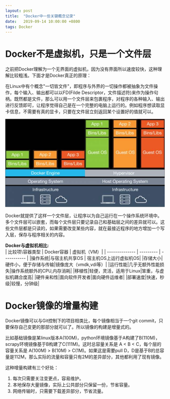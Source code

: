 ```yaml
---
layout: post
title:  "Docker中一些关键概念记录"
date:   2019-09-14 10:00:00 +0800
tags: Docker
---
```


# Docker不是虚拟机，只是一个文件层
之前把Docker理解为一个无界面的虚拟机，因为没有界面所以速度较快，这种理解比较粗浅。下面才是Docker真正的原理：

在Linux中有个概念"一切皆文件"，即程序与外界的一切操作都被抽象为文件操作，每个输入、输出都可以以FD(Filde Descriptor，文件描述符)来作为操作句柄。既然都是文件，那么可以用一个文件层来包裹程序，对程序的各种输入、输出进行反馈即可，让程序觉得自己是在一个完整的电脑上运行的。例如程序想读取显卡信息，不需要有真的显卡，只要在文件层立刻返回某个设置好的值就可以。

![Docker VS VM](/assets/images/2019-09-14-Docker_basic_1.jpg)

Docker就提供了这样一个文件层，让程序以为自己运行在一个操作系统环境中。多个文件层可以嵌套，而每个文件层只要记录自己和基础层之间的差异就可以。这些文件层都是只读的，如果需要改变某些内容，就在最接近程序的地方增加一个写入层，保存与程序相关的内容。


**Docker与虚拟机相比:**<br/>
| 比较项\容器类型 | Docker容器 | 虚拟机（VM）|
| -------------- | --------- | ----------- |
|操作系统|与宿主机共享OS | 宿主机OS上运行虚拟机OS|
|存储大小|硬件小，便于存储与传输|镜像庞大（vmdk,vdi等）|
|运行性能|几乎无额外性能损失|操作系统额外的CPU,内存消耗|
|移植性|轻便，灵活，适用于Linux|笨重，与虚拟机耦合度高|
|硬件亲和性|面向软件开发者|面向硬件运维者|
|部署速度|快速，秒级|较慢，分钟级|

# Docker镜像的增量构建
Docker镜像可以与Git控制下的项目相类比，每个镜像相当于一个git commit，只要保存自己变更的那部分就可以了。所以镜像的构建是增量式的。

比如基础镜像是某linux版本A(100M)，python环境镜像基于A构建了B(110M)，scrapy环境镜像基于B构建了C(111M)。这时总容量关系是 A < B < C，每个层的容量关系是 A(100M) > B(10M) > C(1M)。如果这是需要pull D，D是基于B的总容量是112M，那么实际的流量和容量只有2M的差异部分，其他都利用了现有镜像。

这种增量构建有三个好处：
1. 每次只需要关注变更点，容易维护。
2. 本地保存大量镜像，实际上公共部分只保留一份，节省容量。
3. 网络传输时，只需要下载差异部分，节省流量。
